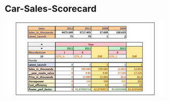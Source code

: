 # Car-Sales-Scorecard
![image](https://github.com/Rajnikant21/Car-Sales-Scorecard/blob/main/Car%20Sales%20Scorecard.png)
